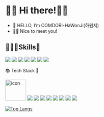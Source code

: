 # 👋🏻 Hi there!👋🏻
- 👋 HELLO, I’m COMDORI-HaWonJi(하원지)
- 🤞🏻 Nice to meet you!
<!-- 👀 I’m interested in ...
- 🌱 I’m currently learning ...
- 💞️ I’m looking to collaborate on ...
- 📫 How to reach me ...
-->

## 🧑🏻‍💻Skills🚀
<p>
  <img src="https://img.shields.io/badge/MacOS-000000?style=flat-the-badge&logo=apple&logoColor=white"/>
  <img src="https://img.shields.io/badge/iOS-000000?style=flat-square&logo=iOS&logoColor=white"/>
  <img src="https://img.shields.io/badge/Xcode-007ACC?style=flat-the-badge&logo=Xcode&logoColor=white">
  <img src="https://img.shields.io/badge/Windows-0078D6?style=flat-the-badge&logo=windows&logoColor=white"/>
  
  <img src="https://img.shields.io/badge/Android-3DDC84?style=flat-square&logo=Android&logoColor=white"/>
  <img src="https://img.shields.io/badge/Android Studio-3DDC84?style=flat-square&logo=Android Studio&logoColor=white"/>
  <img src="https://img.shields.io/badge/Flutter-02569B?style=flat-square&logo=Flutter&logoColor=white"/>
</p>
📚 Tech Stack 📖
<p>
  
  <img src="https://techstack-generator.vercel.app/java-icon.svg" alt="icon" width="65" height="65" />
  <img src="https://img.shields.io/badge/HTML5-E34F26?style=for-the-badge&logo=html5&logoColor=white"/>
  <img src="https://img.shields.io/badge/Java-ED8B00?style=for-the-badge&logo=openjdk&logoColor=white"/>
  
  <img src="https://img.shields.io/badge/Javascript-ffb13b?style=for-square&logo=javascript&logoColor=white"/>
  <img src="https://img.shields.io/badge/Node.js-339933?style=for-square&logo=Node.js&logoColor=white"/>
  <img src="https://img.shields.io/badge/Swift-FA7343?style=for-square&logo=Swift&logoColor=white"/>
  <img src="https://img.shields.io/badge/Dart-0175C2?style=for-the-badge&logo=dart&logoColor=white"/>
  <img src="https://img.shields.io/badge/Mysql-E6B91E?style=for-square&logo=MySql&logoColor=white"/>
  <img src="https://img.shields.io/badge/ORACLE-F80000?style=for-square&logo=oracle&logoColor=white"/>
  
</p>

<!-- ![COMDORI-HWJ's github stats](https://github-readme-stats.vercel.app/api?username=COMDORI-HWJ&show_icons=true) 
<img src="https://img.shields.io/badge/Java-ED8B00?style=for-the-badge&logo=java&logoColor=white"/>
<img src="https://img.shields.io/badge/Swift-FA7343?style=for-the-badge&logo=swift&logoColor=white"/>
<img src="https://img.shields.io/badge/HTML5-E34F26?style=for-the-badge&logo=html5&logoColor=white"/>
-->
[![Top Langs](https://github-readme-stats.vercel.app/api/top-langs/?username=COMDORI-HWJ&layout=compact)](https://github.com/anuraghazra/github-readme-stats)

